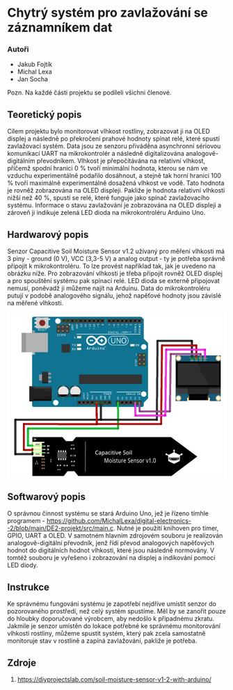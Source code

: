 # Chytrý systém pro zavlažování se záznamníkem dat

### Autoři

* Jakub Fojtík
* Michal Lexa
* Jan Socha

Pozn. Na každé části projektu se podíleli všichni členové. 

## Teoretický popis

Cílem projektu bylo monitorovat vlhkost rostliny, zobrazovat ji na OLED displej a následně po překročení prahové hodnoty spínat relé, které spustí zavlažovací systém. Data jsou ze senzoru přiváděna asynchronní sériovou komunikací UART na mikrokontrolér a následně digitalizována analogově-digitálním převodníkem. Vlhkost je přepočítávána na relativní vlhkost, příčemž spodní hranici 0 % tvoří minimální hodnota, kterou se nám ve vzduchu experimentálně podařilo dosáhnout, a stejně tak horní hranici 100 % tvoří maximálně experimentálně dosažená vlhkost ve vodě. Tato hodnota je rovněž zobrazována na OLED displeji. Pakliže je hodnota relativní vlhkosti nižší než 40 %, spustí se relé, které funguje jako spínač zavlažovacího systému. Informace o stavu zavlažování je zobrazována na OLED displeji a zároveň ji indikuje zelená LED dioda na mikrokontroléru Arduino Uno. 

## Hardwarový popis

Senzor Capacitive Soil Moisture Sensor v1.2 užívaný pro měření vlhkosti má 3 piny - ground (0 V), VCC (3,3-5 V) a analog output - ty je potřeba správně připojit k mikrokontroléru. To lze provést například tak, jak je uvedeno na obrázku níže. Pro zobrazování vlhkosti je třeba připojit rovněž OLED displej a pro spouštění systému pak spínací relé. LED dioda se externě připojovat nemusí, poněvadž ji můžeme najít na Arduinu. Data do mikrokontroléru putují v podobě analogového signálu, jehož napěťové hodnoty jsou závislé na měřené vlhkosti. 

![Schematic](Schematic.png)

## Softwarový popis

O správnou činnost systému se stará Arduino Uno, jež je řízeno tímhle programem - https://github.com/MichalLexa/digital-electronics--2/blob/main/DE2-projekt/src/main.c. Nutné je použití knihoven pro timer, GPIO, UART a OLED. V samotném hlavním zdrojovém souboru je realizován analogově-digitální převodník, jenž řídí převod analogových napěťových hodnot do digitálních hodnot vlhkosti, které jsou následně normovány. V tomtéž souboru je vyřešeno i zobrazování na displej a indikování pomocí LED diody. 

## Instrukce

Ke správnému fungování systému je zapotřebí nejdříve umístit senzor do pozorovaného prostředí, než celý systém spustíme. Měl by se zanořit pouze do hloubky doporučované výrobcem, aby nedošlo k případnému zkratu. Jakmile je senzor umístěn do lokace potřebné ke správnému monitorování vlhkosti rostliny, můžeme spustit systém, který pak zcela samostatně monitoruje stav v rostlině a zapíná zavlažování, pakliže je potřeba. 

## Zdroje

1. https://diyprojectslab.com/soil-moisture-sensor-v1-2-with-arduino/


